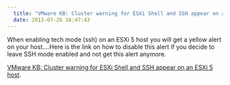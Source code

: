 ```yaml
---
  title: "VMware KB: Cluster warning for ESXi Shell and SSH appear on an ESXi 5 host"
  date: 2012-07-26 16:47:43
---
```


When enabling tech mode (ssh) on an ESXi 5 host you will get a yellow
alert on your host....Here is the link on how to disable this alert if
you decide to leave SSH mode enabled and not get this alert anymore.

[VMware KB: Cluster warning for ESXi Shell and SSH appear on an ESXi 5 host](http://kb.vmware.com/selfservice/microsites/search.do?language=en_US&cmd=displayKC&externalId=2003637).
